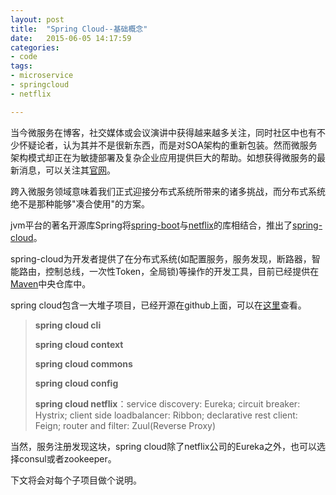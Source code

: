 ```yaml
---
layout: post
title:  "Spring Cloud--基础概念"
date:   2015-06-05 14:17:59
categories: 
- code 
tags:
- microservice
- springcloud
- netflix

---
```

当今微服务在博客，社交媒体或会议演讲中获得越来越多关注，同时社区中也有不少怀疑论者，认为其并不是很新东西，而是对SOA架构的重新包装。然而微服务架构模式却正在为敏捷部署及复杂企业应用提供巨大的帮助。如想获得微服务的最新消息，可以关注其[官网](http://microservices.io/)。

跨入微服务领域意味着我们正式迎接分布式系统所带来的诸多挑战，而分布式系统绝不是那种能够"凑合使用"的方案。

jvm平台的著名开源库Spring将[spring-boot](http://docs.spring.io/spring-boot/docs/current/reference/htmlsingle/)与[netflix](http://netflix.github.io/)的库相结合，推出了[spring-cloud](http://projects.spring.io/spring-cloud/spring-cloud.html)。

spring-cloud为开发者提供了在分布式系统(如配置服务，服务发现，断路器，智能路由，控制总线，一次性Token，全局锁)等操作的开发工具，目前已经提供在[Maven](http://mvnrepository.com/search?q=spring+cloud)中央仓库中。

spring cloud包含一大堆子项目，已经开源在github上面，可以在[这里](https://github.com/spring-cloud/)查看。

>**spring cloud cli**
>
>**spring cloud context**
>
>**spring cloud commons**
>
>**spring cloud config**
>
>**spring cloud netflix**：service discovery: Eureka; circuit breaker: Hystrix; client side loadbalancer: Ribbon; declarative rest client: Feign; router and filter: Zuul(Reverse Proxy)
>

当然，服务注册发现这块，spring cloud除了netflix公司的Eureka之外，也可以选择consul或者zookeeper。

下文将会对每个子项目做个说明。
